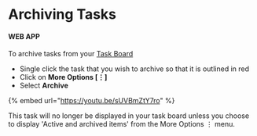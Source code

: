 # Archiving Tasks

#### WEB APP

To archive tasks from your [Task Board](./)

* Single click the task that you wish to archive so that it is outlined in red
* Click on **More Options \[⋮\]**
* Select **Archive**

{% embed url="https://youtu.be/sUVBmZtY7ro" %}

This task will no longer be displayed in your task board unless you choose to display 'Active and archived items' from the More Options ⋮ menu.

